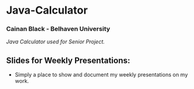 # Java-Calculator
### Cainan Black - Belhaven University
<i>Java Calculator used for Senior Project.</i>

## Slides for Weekly Presentations:
- Simply a place to show and document my weekly presentations on my work.

